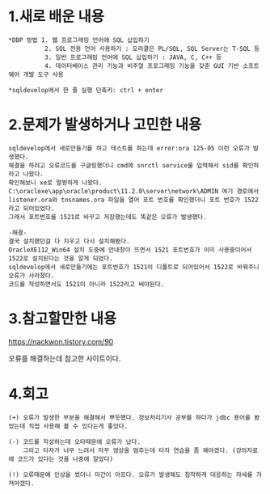 # 1.새로 배운 내용
    *DBP 방법 1. 웹 프로그래밍 언어에 SQL 삽입하기
              2. SQL 전용 언어 사용하기 : 오라클은 PL/SQL, SQL Server는 T-SQL 등
              3. 일반 프로그래밍 언어에 SQL 삽입하기 : JAVA, C, C++ 등
              4. 데이터베이스 관리 기능과 비주얼 프로그래밍 기능을 갖춘 GUI 기반 소프트웨어 개발 도구 사용
             
    *sqldevelop에서 한 줄 실행 단축키: ctrl + enter


# 2.문제가 발생하거나 고민한 내용
    sqldevelop에서 새로만들기를 하고 테스트를 하는데 error:ora 125-05 이런 오류가 발생했다.
    해결을 하려고 오류코드를 구글링했더니 cmd에 snrctl service를 입력해서 sid를 확인하라고 나왔다.
    확인해보니 xe로 멀쩡하게 나왔다. 
    C:\oraclexe\app\oracle\product\11.2.0\server\network\ADMIN 여기 경로에서 
    listener.ora와 tnsnames.ora 파일을 열어 포트 번호를 확인했더니 포트 번호가 1522라고 되어있었다. 
    그래서 포트번호를 1521로 바꾸고 저장했는데도 똑같은 오류가 발생했다.
    
    -해결-
    결국 설치했던걸 다 지우고 다시 설치해봤다. 
    OracleXE112_Win64 설치 도중에 안내창이 뜨면서 1521 포트번호가 이미 사용중이어서 1522로 설치된다는 것을 알게 되었다.
    sqldevelop에서 새로만들기에는 포트번호가 1521이 디폴트로 되어있어서 1522로 바꿔주니 오류가 사라졌다.
    코드를 작성하면서도 1521이 아니라 1522라고 써야된다.



# 3.참고할만한 내용
https://nackwon.tistory.com/90

오류를 해결하는데 참고한 사이트이다.


# 4.회고
    (+) 오류가 발생한 부분을 해결해서 뿌듯했다. 정보처리기사 공부를 하다가 jdbc 용어를 봤었는데 직접 사용해 볼 수 있다는게 좋았다.

    (-) 코드를 작성하는데 오타때문에 오류가 났다. 
        그리고 타자가 너무 느려서 자꾸 영상을 멈추는데 타자 연습을 좀 해야겠다. (강의자료에 코드가 있다는 것을 나중에 알았다)

    (!) 오류때문에 인상을 썼더니 미간이 아프다. 오류가 발생해도 침착하게 대응하는 자세를 가져야겠다.

